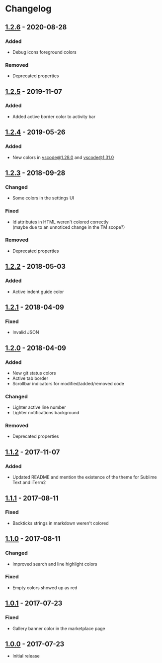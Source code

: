 # Changelog

## [1.2.6] - 2020-08-28
### Added
- Debug icons foreground colors

### Removed
- Deprecated properties

## [1.2.5] - 2019-11-07
### Added
- Added active border color to activity bar

## [1.2.4] - 2019-05-26
### Added
- New colors in vscode@1.28.0 and vscode@1.31.0

## [1.2.3] - 2018-09-28
### Changed
- Some colors in the settings UI

### Fixed
- Id attributes in HTML weren't colored correctly  
  (maybe due to an unnoticed change in the TM scope?)

### Removed
- Deprecated properties

## [1.2.2] - 2018-05-03
### Added
- Active indent guide color

## [1.2.1] - 2018-04-09
### Fixed
- Invalid JSON

## [1.2.0] - 2018-04-09
### Added
- New git status colors
- Active tab border
- Scrollbar indicators for modified/added/removed code

### Changed
- Lighter active line number
- Lighter notifications background

### Removed
- Deprecated properties

## [1.1.2] - 2017-11-07
### Added
- Updated README and mention the existence of the theme for Sublime Text and iTerm2

## [1.1.1] - 2017-08-11
### Fixed
- Backticks strings in markdown weren't colored

## [1.1.0] - 2017-08-11
### Changed
- Improved search and line highlight colors

### Fixed
- Empty colors showed up as red

## [1.0.1] - 2017-07-23
### Fixed
- Gallery banner color in the marketplace page

## [1.0.0] - 2017-07-23
- Initial release

[1.2.6]: https://github.com/Pustur/calamity-vscode/compare/1.2.5...1.2.6
[1.2.5]: https://github.com/Pustur/calamity-vscode/compare/1.2.4...1.2.5
[1.2.4]: https://github.com/Pustur/calamity-vscode/compare/1.2.3...1.2.4
[1.2.3]: https://github.com/Pustur/calamity-vscode/compare/1.2.2...1.2.3
[1.2.2]: https://github.com/Pustur/calamity-vscode/compare/1.2.1...1.2.2
[1.2.1]: https://github.com/Pustur/calamity-vscode/compare/1.2.0...1.2.1
[1.2.0]: https://github.com/Pustur/calamity-vscode/compare/1.1.2...1.2.0
[1.1.2]: https://github.com/Pustur/calamity-vscode/compare/1.1.1...1.1.2
[1.1.1]: https://github.com/Pustur/calamity-vscode/compare/1.1.0...1.1.1
[1.1.0]: https://github.com/Pustur/calamity-vscode/compare/1.0.1...1.1.0
[1.0.1]: https://github.com/Pustur/calamity-vscode/compare/1.0.0...1.0.1
[1.0.0]: https://github.com/Pustur/calamity-vscode/releases/tag/1.0.0
